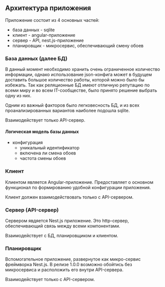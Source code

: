 ## Архитектура приложения

Приложение состоит из 4 основных частей:
* база данных - sqlite
* клиент - angular-приложение
* сервер - API, nest.js-приложение
* планировщик - микросервис, обеспечивающий смену обоев

### База данных (далее БД)
В данный момент необходимо хранить очень ограниченное количество информации, 
однако использование json-конфига может в будущем доставить большое количество 
работы, которой можно было бы избежать. Так как реляционные БД имеют отличную
репутацию по всеми миру и во всем IT-сообществе,  было принято решение выбрать
одну из них.

Одним из важный факторов было легковесность БД, и из всех проанализированных 
вариантов наиболее подошла sqlite.

Взаимодействует только API-сервер.

#### Логическая модель базы данных
* конфигурация
  * уникальный идентификатор
  * включена ли смена обоев
  * частота смены обоев


### Клиент
Клиентом является Angular-приложение. Предоставляет о основном функционал 
по формированию удобной конфигурации приложения.

Клиент должен взаимодействовать только с API-сервером.

### Сервер (API-сервер)
Сервером явдяется Nest.js приложение. Это http-сервер, обеспечивающий связь между 
всеми компонентами.

Взаимодействует с БД, планировщиком и клиентом.

### Планировщик
Вспомогательное приложение, развернутое как микро-сервис фреймворка Nest.js.
В релизе 1.0.0 возможно обойтись без микросервиса и расположить его внутри API-сервера.

Взаимодействует только с API-сервером.
